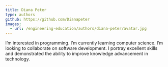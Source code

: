```yaml
---
title: Diana Peter
type: authors
github: https://github.com/Dianapeter
images:
  - url: /engineering-education/authors/diana-peter/avatar.jpg 
---
```

I’m interested in programming. I’m currently learning computer science. I’m looking to collaborate on software development. I  portray excellent skills and demonstrated the ability to improve knowledge advancement in technology.
